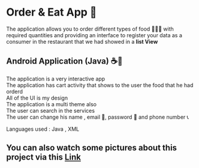 # Order & Eat App 🍔
The application allows you to order different types of food 🍔🍕🍞 with required quantities and providing an interface to register your data as a consumer in the restaurant that we had showed in a <b>list View</b> 
<h2>Android Application (<b>Java</b>) ☕📱</h2>
<p>
The application is a very interactive app <br>
The application has cart activity that shows to the user the food that he had orderd <br>
All of the UI is my design<br>
The application is a multi theme also<br>
The user can search in the services<br>
The user can change his name , email 📧, password 🔑 and phone number 📞<br>
  </p>
  <p>Languages used : Java , XML</p>
<h2>You can also watch some pictures about this project via this <a href="https://drive.google.com/drive/folders/1Me9l1DfzzdhqN44gbrq5vHuFsyD7gV52">Link</a></h2>
